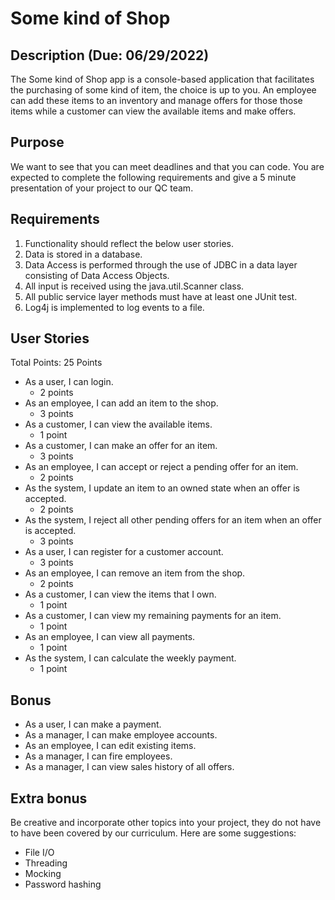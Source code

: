 # Some kind of Shop

## Description (Due: 06/29/2022)

The Some kind of Shop app is a console-based application that facilitates the purchasing of some kind of item, the choice is up to you. An employee can add these items to an inventory and manage offers for those those items while a customer can view the available items and make offers.
	
## Purpose

   We want to see that you can meet deadlines and that you can code. You are expected to complete the following requirements and give a 5 minute presentation of your project to our QC team.

## Requirements
1. Functionality should reflect the below user stories.
2. Data is stored in a database.
3. Data Access is performed through the use of JDBC in a data layer consisting of Data Access Objects.
4. All input is received using the java.util.Scanner class.
5. All public service layer methods must have at least one JUnit test.
6. Log4j is implemented to log events to a file.


## User Stories
Total Points: 25 Points

* As a user, I can login.
	* 2 points
* As an employee, I can add an item to the shop.
	* 3 points
* As a customer, I can view the available items.
	* 1 point
* As a customer, I can make an offer for an item.
	* 3 points
* As an employee, I can accept or reject a pending offer for an item.
	* 2 points
* As the system, I update an item to an owned state when an offer is accepted.
	* 2 points
* As the system, I reject all other pending offers for an item when an offer is accepted.
	* 3 points
* As a user, I can register for a customer account.
	* 3 points
* As an employee, I can remove an item from the shop.
	* 2 points
* As a customer, I can view the items that I own.
	* 1 point
* As a customer, I can view my remaining payments for an item.
	* 1 point
* As an employee, I can view all payments.
	* 1 point
* As the system, I can calculate the weekly payment.
	* 1 point

## Bonus

* As a user, I can make a payment.
* As a manager, I can make employee accounts.
* As an employee, I can edit existing items.
* As a manager, I can fire employees.
* As a manager, I can view sales history of all offers.

## Extra bonus

Be creative and incorporate other topics into your project, they do not have to have been covered by our curriculum. Here are some suggestions:
* File I/O
* Threading
* Mocking
* Password hashing
